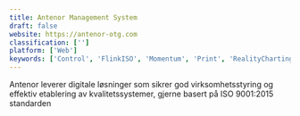 ```yaml
---
title: Antenor Management System
draft: false 
website: https://antenor-otg.com
classification: ['']
platform: ['Web']
keywords: ['Control', 'FlinkISO', 'Momentum', 'Print', 'RealityCharting', 'Spade', 'WinSPC', 'Wisdom', 'isoTracker']
---
```

Antenor leverer digitale løsninger som sikrer god virksomhetsstyring og effektiv etablering av kvalitetssystemer, gjerne basert på ISO 9001:2015 standarden